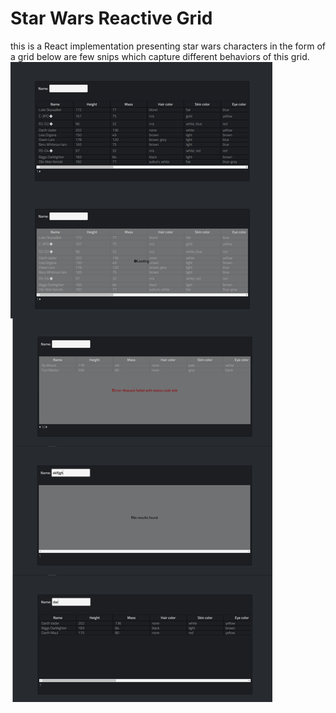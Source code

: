 # Star Wars Reactive Grid 
this is a React implementation presenting star wars characters in the form of a grid
below are few snips which capture different behaviors of this grid.
![snips](https://github.com/nithingpth/star-wars/blob/master/grid%20snaps.png)
